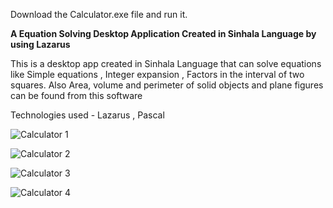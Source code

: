Download the Calculator.exe file and run it.  

**A Equation Solving Desktop Application Created in Sinhala Language by using Lazarus**  

This is a desktop app created in Sinhala Language that can solve equations like Simple equations , Integer expansion , Factors in the interval of two squares. Also Area, volume and perimeter of solid objects and plane figures can be found from this software  

Technologies used - Lazarus , Pascal  

![Calculator 1](https://user-images.githubusercontent.com/100791045/210073474-35423734-75a8-4714-984d-c3e770fa4d47.PNG)

![Calculator 2](https://user-images.githubusercontent.com/100791045/210073477-7465f1ea-1d49-41ec-aca5-b9685f135f85.PNG)

![Calculator 3](https://user-images.githubusercontent.com/100791045/210073480-7c58a32a-46e1-4d08-9945-0d6c2281ea61.PNG)

![Calculator 4](https://user-images.githubusercontent.com/100791045/210073470-58e4501d-3cf0-4bda-8b5d-303524e9cda4.PNG)
